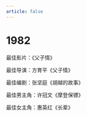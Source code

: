 ```yaml
---
article: false
---
```


# 1982

最佳影片：《父子情》

最佳导演：方育平《父子情》

最佳编剧：张坚庭《胡越的故事》

最佳男主角：许冠文《摩登保镖》

最佳女主角：惠英红《长辈》